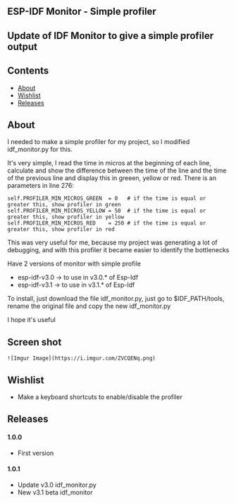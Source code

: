 ## ESP-IDF Monitor - Simple profiler

## Update of IDF Monitor to give a simple profiler output

## Contents
 - [About](#about)
 - [Wishlist](#wishlist)
 - [Releases](#releases)

## About

I needed to make a simple profiler for my project,
so I modified idf_monitor.py for this.

It's very simple, I read the time in micros at the beginning of each line,
calculate and show the difference between the time of the line and the time of the previous line
and display this in greeen, yellow or red.
There is an parameters in line 276:

    self.PROFILER_MIN_MICROS_GREEN  = 0   # if the time is equal or greater this, show profiler in green
    self.PROFILER_MIN_MICROS_YELLOW = 50  # if the time is equal or greater this, show profiler in yellow
    self.PROFILER_MIN_MICROS_RED    = 250 # if the time is equal or greater this, show profiler in red

This was very useful for me, because my project was generating a lot of debugging, and with this profiler it became easier to identify the bottlenecks

Have 2 versions of monitor with simple profile
- esp-idf-v3.0 -> to use in v3.0.* of Esp-Idf
- esp-idf-v3.1 -> to use in v3.1.* of Esp-Idf

To install, just download the file idf_monitor.py, just go to $IDF_PATH/tools, rename the original file and copy the new idf_monitor.py

I hope it's useful

## Screen shot

    ![Imgur Image](https://i.imgur.com/ZVCQENq.png)
    
## Wishlist
- Make a keyboard shortcuts to enable/disable the profiler

## Releases
#### 1.0.0
- First version
#### 1.0.1
- Update v3.0 idf_monitor.py
- New v3.1 beta idf_monitor
